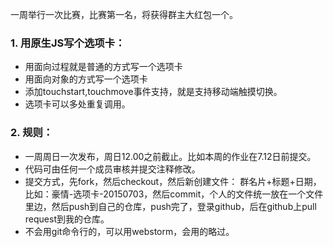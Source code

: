 一周举行一次比赛，比赛第一名，将获得群主大红包一个。
### 1. 用原生JS写个选项卡：
- 用面向过程就是普通的方式写一个选项卡
- 用面向对象的方式写一个选项卡
- 添加touchstart,touchmove事件支持，就是支持移动端触摸切换。
- 选项卡可以多处重复调用。

### 2. 规则：
- 一周周日一次发布，周日12.00之前截止。比如本周的作业在7.12日前提交。
- 代码可由任何一个成员审核并提交注释修改。
- 提交方式，先fork，然后checkout，然后新创建文件： 群名片+标题+日期，比如：豪情-选项卡-20150703，然后commit，个人的文件统一放在一个文件里边，然后push到自己的仓库，push完了，登录github，后在github上pull request到我的仓库。
- 不会用git命令行的，可以用webstorm，会用的略过。
